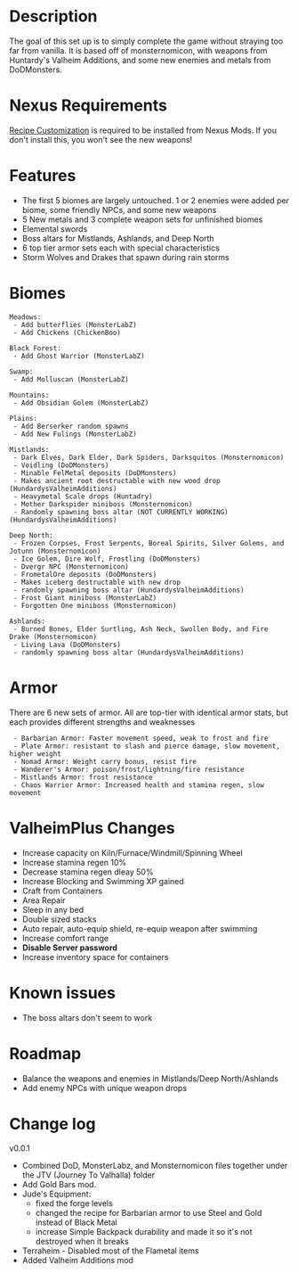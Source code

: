 # Description
The goal of this set up is to simply complete the game without straying too far from vanilla. It is based off of monsternomicon, with weapons from Huntardy's Valheim Additions, and some new enemies and metals from DoDMonsters.

# Nexus Requirements
[Recipe Customization](https://www.nexusmods.com/valheim/mods/1245?tab=files) is required to be installed from Nexus Mods. If you don't install this, you won't see the new weapons!

# Features
 - The first 5 biomes are largely untouched. 1 or 2 enemies were added per biome, some friendly NPCs, and some new weapons
 - 5 New metals and 3 complete weapon sets for unfinished biomes
 - Elemental swords
 - Boss altars for Mistlands, Ashlands, and Deep North
 - 6 top tier armor sets each with special characteristics
 - Storm Wolves and Drakes that spawn during rain storms

# Biomes
```
Meadows:
 - Add butterflies (MonsterLabZ)
 - Add Chickens (ChickenBoo)
```
```
Black Forest:
 - Add Ghost Warrior (MonsterLabZ)
```
```
Swamp:
 - Add Molluscan (MonsterLabZ)
```
```
Mountains:
 - Add Obsidian Golem (MonsterLabZ)
```
```
Plains:
 - Add Berserker random spawns
 - Add New Fulings (MonsterLabZ)
```
```
Mistlands:
 - Dark Elves, Dark Elder, Dark Spiders, Darksquitos (Monsternomicon)
 - Voidling (DoDMonsters)
 - Minable FelMetal deposits (DoDMonsters)
 - Makes ancient root destructable with new wood drop (HundardysValheimAdditions)
 - Heavymetal Scale drops (Huntadry)
 - Mother Darkspider miniboss (Monsternomicon)
 - Randomly spawning boss altar (NOT CURRENTLY WORKING) (HundardysValheimAdditions) 
```
```
Deep North:
 - Frozen Corpses, Frost Serpents, Boreal Spirits, Silver Golems, and Jotunn (Monsternomicon)
 - Ice Golem, Dire Wolf, Frostling (DoDMonsters)
 - Dvergr NPC (Monsternomicon)
 - FrometalOre deposits (DoDMonsters)
 - Makes iceberg destructable with new drop
 - randomly spawning boss altar (HundardysValheimAdditions)
 - Frost Giant miniboss (MonsterLabZ)
 - Forgotten One miniboss (Monsternomicon)
```
```
Ashlands:
 - Burned Bones, Elder Surtling, Ash Neck, Swollen Body, and Fire Drake (Monsternomicon)
 - Living Lava (DoDMonsters)
 - randomly spawning boss altar (HundardysValheimAdditions)
```

# Armor
There are 6 new sets of armor. All are top-tier with identical armor stats, but each provides different strengths and weaknesses
```
 - Barbarian Armor: Faster movement speed, weak to frost and fire
 - Plate Armor: resistant to slash and pierce damage, slow movement, higher weight
 - Nomad Armor: Weight carry bonus, resist fire
 - Wanderer's Armor: poison/frost/lightning/fire resistance
 - Mistlands Armor: frost resistance
 - Chaos Warrior Armor: Increased health and stamina regen, slow movement
```

# ValheimPlus Changes
 - Increase capacity on Kiln/Furnace/Windmill/Spinning Wheel
 - Increase stamina regen 10%
 - Decrease stamina regen dleay 50%
 - Increase Blocking and Swimming XP gained
 - Craft from Containers
 - Area Repair
 - Sleep in any bed
 - Double sized stacks
 - Auto repair, auto-equip shield, re-equip weapon after swimming
 - Increase comfort range
 - **Disable Server password**
 - Increase inventory space for containers

# Known issues
 - The boss altars don't seem to work

# Roadmap

 - Balance the weapons and enemies in Mistlands/Deep North/Ashlands
 - Add enemy NPCs with unique weapon drops

# Change log
v0.0.1
 - Combined DoD, MonsterLabz, and Monsternomicon files together under the JTV (Journey To Valhalla) folder
 - Add Gold Bars mod. 
 - Jude's Equipment:
   - fixed the forge levels
   - changed the recipe for Barbarian armor to use Steel and Gold instead of Black Metal
   - increase Simple Backpack durability and made it so it's not destroyed when it breaks
 - Terraheim - Disabled most of the Flametal items
 - Added Valheim Additions mod